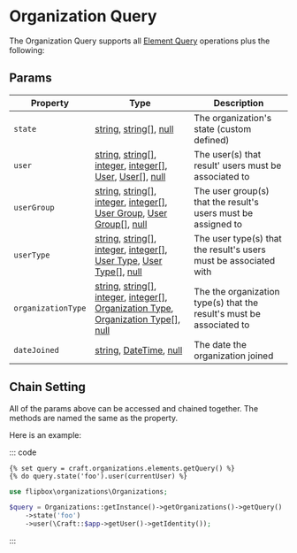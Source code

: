 # Organization Query

The Organization Query supports all [Element Query] operations plus the following:

## Params

| Property              | Type                                  | Description
| --------------------- | ------------------------------------- | ---------------------------------------------------------------------------------
| `state`               | [string], [string\[\]], [null]                                                                    | The organization's state (custom defined)
| `user`                | [string], [string\[\]], [integer], [integer\[\]], [User], [User\[\]], [null]                              | The user(s) that result' users must be associated to
| `userGroup`           | [string], [string\[\]], [integer], [integer\[\]], [User Group], [User Group\[\]], [null]                  | The user group(s) that the result's users must be assigned to
| `userType`            | [string], [string\[\]], [integer], [integer\[\]], [User Type], [User Type\[\]], [null]                    | The user type(s) that the result's users must be associated with
| `organizationType`    | [string], [string\[\]], [integer], [integer\[\]], [Organization Type], [Organization Type\[\]], [null]    | The the organization type(s) that the result's must be associated to
| `dateJoined`          | [string], [DateTime], [null]                                                                    | The date the organization joined

## Chain Setting

All of the params above can be accessed and chained together.  The methods are named the same as the property.

Here is an example:

::: code

```twig
{% set query = craft.organizations.elements.getQuery() %}
{% do query.state('foo').user(currentUser) %}
```

```php
use flipbox\organizations\Organizations;

$query = Organizations::getInstance()->getOrganizations()->getQuery()
    ->state('foo')
    ->user(\Craft::$app->getUser()->getIdentity());
```
:::

[integer]: http://www.php.net/language.types.integer "Integer"
[integer\[\]]: http://www.php.net/language.types.integer "Integer"
[array]: http://www.php.net/language.types.array "Array"
[string]: http://www.php.net/language.types.string "String"
[string\[\]]: http://www.php.net/language.types.string "String"
[null]: http://www.php.net/language.types.null "Null"
[DateTime]: http://php.net/manual/en/class.datetime.php

[User]: https://docs.craftcms.com/api/v3/craft-elements-user.html "User"
[User\[\]]: https://docs.craftcms.com/api/v3/craft-elements-user.html "User"
[User Group]: https://docs.craftcms.com/api/v3/craft-models-usergroup.html "User Group"
[User Group\[\]]: https://docs.craftcms.com/api/v3/craft-models-usergroup.html "User Group"

[User Type]: ../objects/user-type.md
[User Type\[\]]: ../objects/user-type.md
[Organization Type]: ../objects/organization-type.md
[Organization Type\[\]]: ../objects/organization-type.md

[Organization]: ../objects/organization.md
[Element Query]: https://docs.craftcms.com/v3/element-queries.html
